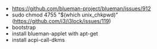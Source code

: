 - https://github.com/blueman-project/blueman/issues/912
- sudo chmod 4755 "$(which unix_chkpwd)" (https://github.com/i3/i3lock/issues/119)
- bootstrap
- install blueman-applet with apt-get
- install acpi-call-dkms
